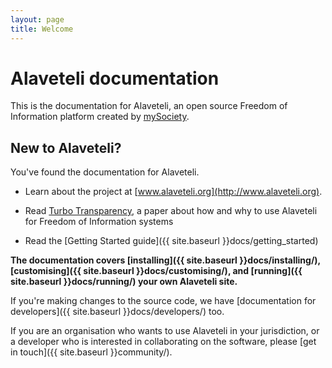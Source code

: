 ```yaml
---
layout: page
title: Welcome
---
```


# Alaveteli documentation

<p class="lead">
  This is the documentation for Alaveteli,
  an open source Freedom of Information platform
  created by <a href="http://www.mysociety.org">mySociety</a>.
</p>

## New to Alaveteli?

You've found the documentation for Alaveteli.

* Learn about the project at [www.alaveteli.org](http://www.alaveteli.org).

* Read [Turbo Transparency](/assets/files/Turbo-Transparency-v1.0.pdf), a paper about how and why to use Alaveteli for Freedom of Information systems

* Read the [Getting Started guide]({{ site.baseurl }}docs/getting_started)

**The documentation covers
[installing]({{ site.baseurl }}docs/installing/),
[customising]({{ site.baseurl }}docs/customising/), and
[running]({{ site.baseurl }}docs/running/) your own Alaveteli site.**

If you're making changes to the source code, we have
[documentation for developers]({{ site.baseurl }}docs/developers/) too.

If you are an organisation who wants to use Alaveteli in your jurisdiction, or a developer who is interested in collaborating on the software, please
[get in touch]({{ site.baseurl }}community/).

